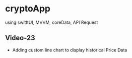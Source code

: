 # cryptoApp
using switftUI, MVVM, coreData, API Request
## Video-23
- Adding custom line chart to display historical Price Data
